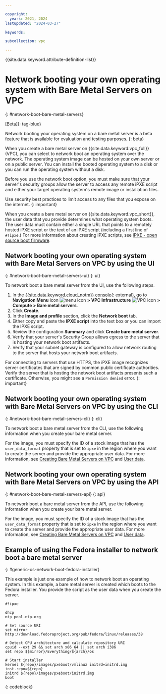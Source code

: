 ```yaml
---

copyright:
  years: 2021, 2024
lastupdated: "2024-03-27"

keywords:

subcollection: vpc

---
```


{{site.data.keyword.attribute-definition-list}}

# Network booting your own operating system with Bare Metal Servers on VPC
{: #network-boot-bare-metal-servers}

[Beta]{: tag-blue}

Network booting your operating system on a bare metal server is a beta feature that is available for evaluation and testing purposes.
{: beta}

When you create a bare metal server on {{site.data.keyword.vpc_full}} (VPC), you can select to network boot an operating system over the network. The operating system image can be hosted on your own server or on a public server. You can install the booted operating system to a disk or you can run the operating system without a disk.

Before you use the network boot option, you must make sure that your server's security groups allow the server to access any remote iPXE script and either your target operating system's remote image or installation files.

Use security best practices to limit access to any files that you expose on the internet.
{: important}

When you create a bare metal server on {{site.data.keyword.vpc_short}}, the user data that you provide determines what operating system boots. The user data must contain either a single URL that points to a remotely hosted iPXE script or the text of an iPXE script (including a first line of `#!ipxe`.) For more information about creating iPXE scripts, see [iPXE - open source boot firmware](https://ipxe.org/scripting).

## Network booting your own operating system with Bare Metal Servers on VPC by using the UI
{: #network-boot-bare-metal-servers-ui}
{: ui}

To network boot a bare metal server from the UI, use the following steps.

1. In the [{{site.data.keyword.cloud_notm}} console](/login){: external}, go to **Navigation Menu** icon ![menu icon](../../icons/icon_hamburger.svg) **> VPC Infrastructure** ![VPC icon](../../icons/vpc.svg) **> Compute > Bare metal servers**.
1. Click **Create**.
1. In the **Image and profile** section, click the **Network boot** tab.
1. Either copy and paste the **IPXE script** into the text box or you can import the IPXE script.
1. Review the configuration **Summary** and click **Create bare metal server**.
1. Verify that your server's Security Group allows egress to the server that is hosting your network boot artifacts.
1. Verify that your subnet gateway is configured to allow network routing to the server that hosts your network boot artifacts.

For connecting to servers that use HTTPS, the iPXE image recognizes server certificates that are signed by common public certificate authorities. Verify the server that is hosting the network boot artifacts presents such a certificate. Otherwise, you might see a `Permission denied` error.
{: important}

## Network booting your own operating system with Bare Metal Servers on VPC by using the CLI
{: #network-boot-bare-metal-servers-cli}
{: cli}

To network boot a bare metal server from the CLI, use the following information when you create your bare metal server.

For the image, you must specify the ID of a stock image that has the `user_data_format` property that is set to `ipxe` in the region where you want to create the server and provide the appropriate user data. For more information, see [Creating Bare Metal Servers on VPC](/docs/vpc?topic=vpc-creating-bare-metal-servers&interface=cli) and [User data](/docs/vpc?topic=vpc-user-data).

## Network booting your own operating system with Bare Metal Servers on VPC by using the API
{: #network-boot-bare-metal-servers-api}
{: api}

To network boot a bare metal server from the API, use the following information when you create your bare metal server.

For the image, you must specify the ID of a stock image that has the `user_data_format` property that is set to `ipxe` in the region where you want to create the server and provide the appropriate user data. For more information, see [Creating Bare Metal Servers on VPC](/docs/vpc?topic=vpc-creating-bare-metal-servers&interface=api) and [User data](/docs/vpc?topic=vpc-user-data).

## Example of using the Fedora installer to network boot a bare metal server
{: #generic-os-network-boot-fedora-installer}

This example is just one example of how to network boot an operating system. In this example, a bare metal server is created which boots to the Fedora installer. You provide the script as the user data when you create the server.

```screen
#!ipxe

dhcp
ntp pool.ntp.org

# Set source URI
set mirror http://download.fedoraproject.org/pub/fedora/linux/releases/38

# Detect CPU architecture and calculate repository URI
cpuid --ext 29 && set arch x86_64 || set arch i386
set repo ${mirror}/Everything/${arch}/os

# Start installer
kernel ${repo}/images/pxeboot/vmlinuz initrd=initrd.img inst.repo=${repo}
initrd ${repo}/images/pxeboot/initrd.img
boot
```
{: codeblock}
